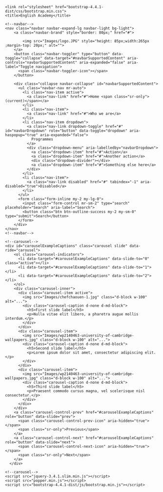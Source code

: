 <!DOCTYPE html>
<html lang="en">
<head>
    <meta charset="UTF-8">
    <meta name="viewport" content="width=device-width, initial-scale=1.0">
    
    
    <link rel="stylesheet" href="bootstrap-4.4.1-dist/css/bootstrap.min.css">
    <title>English Academy</title>
</head>
<body>
    


    <!--navbar-->
    <nav class="navbar navbar-expand-lg navbar-light bg-light">
        <a class="navbar-brand" style="border: 80px;" href="#">

            <img src="Images/logo.JPG" style="height: 85px;width:265px ;margin-top: 20px;" alt="">
        </a>
        <button class="navbar-toggler" type="button" data-toggle="collapse" data-target="#navbarSupportedContent" aria-controls="navbarSupportedContent" aria-expanded="false" aria-label="Toggle navigation">
          <span class="navbar-toggler-icon"></span>
        </button>
      
        <div class="collapse navbar-collapse" id="navbarSupportedContent">
          <ul class="navbar-nav mr-auto">
            <li class="nav-item active">
              <a class="nav-link" href="#">Home <span class="sr-only">(current)</span></a>
            </li>
            <li class="nav-item">
              <a class="nav-link" href="#">Who we are</a>
            </li>
            <li class="nav-item dropdown">
              <a class="nav-link dropdown-toggle" href="#" id="navbarDropdown" role="button" data-toggle="dropdown" aria-haspopup="true" aria-expanded="false">
                Programmes
              </a>
              <div class="dropdown-menu" aria-labelledby="navbarDropdown">
                <a class="dropdown-item" href="#">Action</a>
                <a class="dropdown-item" href="#">Another action</a>
                <div class="dropdown-divider"></div>
                <a class="dropdown-item" href="#">Something else here</a>
              </div>
            </li>
            <li class="nav-item">
              <a class="nav-link disabled" href="#" tabindex="-1" aria-disabled="true">Disabled</a>
            </li>
          </ul>
          <form class="form-inline my-2 my-lg-0">
            <input class="form-control mr-sm-2" type="search" placeholder="Search" aria-label="Search">
            <button class="btn btn-outline-success my-2 my-sm-0" type="submit">Search</button>
          </form>
        </div>
    </nav>
    <!--navbar-->

    <!--carousel-->
    <div id="carouselExampleCaptions" class="carousel slide" data-ride="carousel">
        <ol class="carousel-indicators">
          <li data-target="#carouselExampleCaptions" data-slide-to="0" class="active"></li>
          <li data-target="#carouselExampleCaptions" data-slide-to="1"></li>
          <li data-target="#carouselExampleCaptions" data-slide-to="2"></li>
        </ol>
        <div class="carousel-inner">
          <div class="carousel-item active">
            <img src="Images/chefchaouen-1.jpg" class="d-block w-100" alt="...">
            <div class="carousel-caption d-none d-md-block">
              <h5>First slide label</h5>
              <p>Nulla vitae elit libero, a pharetra augue mollis interdum.</p>
            </div>
          </div>
          <div class="carousel-item">
            <img src="Images/wp2140463-university-of-cambridge-wallpapers.jpg" class="d-block w-100" alt="...">
            <div class="carousel-caption d-none d-md-block">
              <h5>Second slide label</h5>
              <p>Lorem ipsum dolor sit amet, consectetur adipiscing elit.</p>
            </div>
          </div>
          <div class="carousel-item">
            <img src="Images/wp2140463-university-of-cambridge-wallpapers.jpg" class="d-block w-100" alt="...">
            <div class="carousel-caption d-none d-md-block">
              <h5>Third slide label</h5>
              <p>Praesent commodo cursus magna, vel scelerisque nisl consectetur.</p>
            </div>
          </div>
        </div>
        <a class="carousel-control-prev" href="#carouselExampleCaptions" role="button" data-slide="prev">
          <span class="carousel-control-prev-icon" aria-hidden="true"></span>
          <span class="sr-only">Previous</span>
        </a>
        <a class="carousel-control-next" href="#carouselExampleCaptions" role="button" data-slide="next">
          <span class="carousel-control-next-icon" aria-hidden="true"></span>
          <span class="sr-only">Next</span>
        </a>
      </div>

    <!--carousel-->
    <script src="jquery-3.4.1.slim.min.js"></script>
    <script src="popper.min.js"></script>
    <script src="bootstrap-4.4.1-dist/js/bootstrap.min.js"></script>
</body>
</html>
